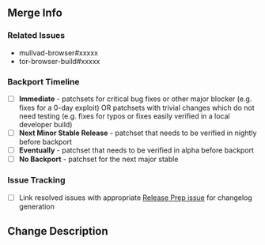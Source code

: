 ## Merge Info

<!-- Bookkeeping information for release management -->

### Related Issues
  - mullvad-browser#xxxxx
  - tor-browser-build#xxxxx

### Backport Timeline
  - [ ] **Immediate** - patchsets for critical bug fixes or other major blocker (e.g. fixes for a 0-day exploit) OR patchsets with trivial changes which do not need testing (e.g. fixes for typos or fixes easily verified in a local developer build)
  - [ ] **Next Minor Stable Release** - patchset that needs to be verified in nightly before backport
  - [ ] **Eventually** - patchset that needs to be verified in alpha before backport
  - [ ] **No Backport** - patchset for the next major stable

### Issue Tracking
  - [ ] Link resolved issues with appropriate [Release Prep issue](https://gitlab.torproject.org/groups/tpo/applications/-/issues/?sort=updated_desc&state=opened&label_name%5B%5D=Release%20Prep&first_page_size=20) for changelog generation

## Change Description

<!-- Whatever context the reviewer needs to effectively review the patchset -->
